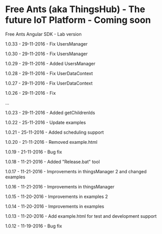 # Free Ants (aka ThingsHub) - The future IoT Platform - Coming soon

Free Ants Angular SDK - Lab version

1.0.33 - 29-11-2016 - Fix UsersManager

1.0.30 - 29-11-2016 - Fix UsersManager

1.0.29 - 29-11-2016 - Added UsersManager

1.0.28 - 29-11-2016 - Fix UserDataContext

1.0.27 - 29-11-2016 - Fix UserDataContext

1.0.26 - 29-11-2016 - Fix

...

1.0.23 - 29-11-2016 - Added getChildrenIds

1.0.22 - 25-11-2016 - Update examples

1.0.21 - 25-11-2016 - Added scheduling support

1.0.20 - 21-11-2016 - Removed example.html

1.0.19 - 21-11-2016 - Bug fix

1.0.18 - 11-21-2016 - Added "Release.bat" tool 

1.0.17 - 11-21-2016 - Improvements in thingsManager 2 and changed examples

1.0.16 - 11-21-2016 - Improvements in thingsManager

1.0.15 - 11-20-2016 - Improvements in examples 2

1.0.14 - 11-20-2016 - Improvements in examples

1.0.13 - 11-20-2016 - Add example.html for test and development support

1.0.12 - 11-19-2016 - Bug fix


